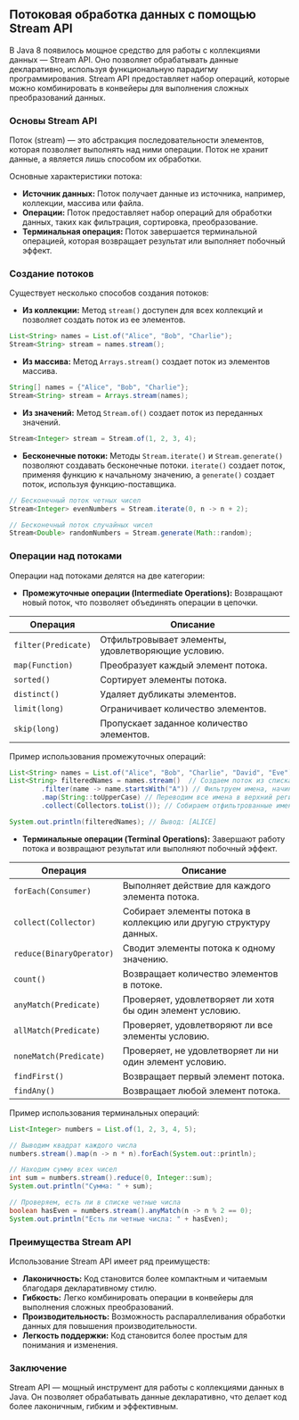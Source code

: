 ## Потоковая обработка данных с помощью Stream API

В Java 8 появилось мощное средство для работы с коллекциями данных — Stream API. Оно позволяет обрабатывать данные декларативно, используя функциональную парадигму программирования. Stream API предоставляет набор операций, которые можно комбинировать в конвейеры для выполнения сложных преобразований данных.

### Основы Stream API

Поток (stream) — это абстракция последовательности элементов, которая позволяет выполнять над ними операции. Поток не хранит данные, а является лишь способом их обработки. 

Основные характеристики потока:

* **Источник данных:** Поток получает данные из источника, например, коллекции, массива или файла.
* **Операции:** Поток предоставляет набор операций для обработки данных, таких как фильтрация, сортировка, преобразование.
* **Терминальная операция:** Поток завершается терминальной операцией, которая возвращает результат или выполняет побочный эффект.

### Создание потоков

Существует несколько способов создания потоков:

* **Из коллекции:** Метод `stream()` доступен для всех коллекций и позволяет создать поток из ее элементов.
```java
List<String> names = List.of("Alice", "Bob", "Charlie");
Stream<String> stream = names.stream(); 
```

* **Из массива:** Метод `Arrays.stream()` создает поток из элементов массива.
```java
String[] names = {"Alice", "Bob", "Charlie"};
Stream<String> stream = Arrays.stream(names);
```

* **Из значений:** Метод `Stream.of()` создает поток из переданных значений.
```java
Stream<Integer> stream = Stream.of(1, 2, 3, 4); 
```

* **Бесконечные потоки:** Методы `Stream.iterate()` и `Stream.generate()` позволяют создавать бесконечные потоки. `iterate()` создает поток, применяя функцию к начальному значению, а `generate()` создает поток, используя функцию-поставщика.
```java
// Бесконечный поток четных чисел
Stream<Integer> evenNumbers = Stream.iterate(0, n -> n + 2);

// Бесконечный поток случайных чисел
Stream<Double> randomNumbers = Stream.generate(Math::random); 
```

### Операции над потоками

Операции над потоками делятся на две категории: 

* **Промежуточные операции (Intermediate Operations):** Возвращают новый поток, что позволяет объединять операции в цепочки.

| Операция | Описание |
|---|---|
| `filter(Predicate)` | Отфильтровывает элементы, удовлетворяющие условию. |
| `map(Function)` | Преобразует каждый элемент потока. |
| `sorted()` | Сортирует элементы потока. |
| `distinct()` | Удаляет дубликаты элементов. |
| `limit(long)` | Ограничивает количество элементов. |
| `skip(long)` | Пропускает заданное количество элементов. |

Пример использования промежуточных операций:
```java
List<String> names = List.of("Alice", "Bob", "Charlie", "David", "Eve");
List<String> filteredNames = names.stream()  // Создаем поток из списка
        .filter(name -> name.startsWith("A")) // Фильтруем имена, начинающиеся с "A"
        .map(String::toUpperCase) // Переводим все имена в верхний регистр
        .collect(Collectors.toList()); // Собираем отфильтрованные имена в список

System.out.println(filteredNames); // Вывод: [ALICE]
```

* **Терминальные операции (Terminal Operations):**  Завершают работу потока и возвращают результат или выполняют побочный эффект.

| Операция | Описание |
|---|---|
| `forEach(Consumer)` | Выполняет действие для каждого элемента потока. |
| `collect(Collector)` | Собирает элементы потока в коллекцию или другую структуру данных. |
| `reduce(BinaryOperator)` | Сводит элементы потока к одному значению. |
| `count()` | Возвращает количество элементов в потоке. |
| `anyMatch(Predicate)` | Проверяет, удовлетворяет ли хотя бы один элемент условию. |
| `allMatch(Predicate)` | Проверяет, удовлетворяют ли все элементы условию. |
| `noneMatch(Predicate)` | Проверяет, не удовлетворяет ли ни один элемент условию. |
| `findFirst()` | Возвращает первый элемент потока. |
| `findAny()` | Возвращает любой элемент потока. |

Пример использования терминальных операций:
```java
List<Integer> numbers = List.of(1, 2, 3, 4, 5);

// Выводим квадрат каждого числа
numbers.stream().map(n -> n * n).forEach(System.out::println); 

// Находим сумму всех чисел
int sum = numbers.stream().reduce(0, Integer::sum); 
System.out.println("Сумма: " + sum);

// Проверяем, есть ли в списке четные числа
boolean hasEven = numbers.stream().anyMatch(n -> n % 2 == 0);
System.out.println("Есть ли четные числа: " + hasEven); 
```

### Преимущества Stream API

Использование Stream API имеет ряд преимуществ:

* **Лаконичность:** Код становится более компактным и читаемым благодаря декларативному стилю.
* **Гибкость:** Легко комбинировать операции в конвейеры для выполнения сложных преобразований.
* **Производительность:** Возможность распараллеливания обработки данных для повышения производительности. 
* **Легкость поддержки:** Код становится более простым для понимания и изменения.

### Заключение

Stream API — мощный инструмент для работы с коллекциями данных в Java. Он позволяет обрабатывать данные декларативно, что делает код более лаконичным, гибким и эффективным.